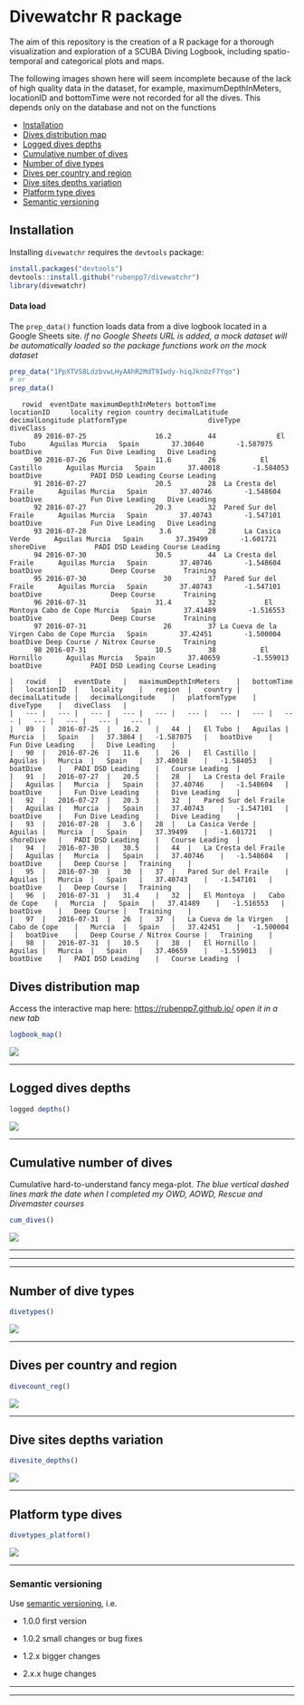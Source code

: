 # Divewatchr R package

The aim of this repository is the creation of a R package for a thorough visualization and exploration of a SCUBA Diving Logbook, including spatio-temporal and categorical plots and maps.


The following images shown here will seem incomplete because of the lack of high quality data in the dataset, for example, maximumDepthInMeters, locationID and bottomTime were not recorded for all the dives. This depends only on the database and not on the functions


- [Installation](#installation)
- [Dives distribution map](#dives-distribution-map)
- [Logged dives depths](#logged-dives-depths)
- [Cumulative number of dives](#cumulative-number-of-dives)
- [Number of dive types](#number-of-dive-types)
- [Dives per country and region](#dives-per-country-and-region)
- [Dive sites depths variation](#dive-sites-depths-variation)
- [Platform type dives](#platform-type-dives)
- [Semantic versioning](#semantic-versioning)


## Installation

Installing `divewatchr` requires the `devtools` package:

```r
install.packages("devtools")
devtools::install.github("rubenpp7/divewatchr")
library(divewatchr)
```
#### Data load 
The `prep_data()` function loads data from a dive logbook located in a Google Sheets site.
<i>if no Google Sheets URL is added, a mock dataset will be automatically loaded so the package functions work on the mock dataset</i>
```r
prep_data("1PpXTVS8LdzbvwLHyAAhR2MdT9Iwdy-hiqJknUzF7Yqo")
# or
prep_data()
```


```
   rowid  eventDate maximumDepthInMeters bottomTime            locationID     locality region country decimalLatitude decimalLongitude platformType                    diveType      diveClass
      89 2016-07-25                 16.2         44               El Tubo      Aguilas Murcia   Spain        37.38640        -1.587075     boatDive            Fun Dive Leading   Dive Leading
      90 2016-07-26                 11.6         26           El Castillo      Aguilas Murcia   Spain        37.40018        -1.584053     boatDive            PADI DSD Leading Course Leading
      91 2016-07-27                 20.5         28  La Cresta del Fraile      Aguilas Murcia   Spain        37.40746        -1.548604     boatDive            Fun Dive Leading   Dive Leading
      92 2016-07-27                 20.3         32  Pared Sur del Fraile      Aguilas Murcia   Spain        37.40743        -1.547101     boatDive            Fun Dive Leading   Dive Leading
      93 2016-07-28                  3.6         28       La Casica Verde      Aguilas Murcia   Spain        37.39499        -1.601721    shoreDive            PADI DSD Leading Course Leading
      94 2016-07-30                 30.5         44  La Cresta del Fraile      Aguilas Murcia   Spain        37.40746        -1.548604     boatDive                 Deep Course       Training
      95 2016-07-30                   30         37  Pared Sur del Fraile      Aguilas Murcia   Spain        37.40743        -1.547101     boatDive                 Deep Course       Training
      96 2016-07-31                 31.4         32            El Montoya Cabo de Cope Murcia   Spain        37.41489        -1.516553     boatDive                 Deep Course       Training
      97 2016-07-31                   26         37 La Cueva de la Virgen Cabo de Cope Murcia   Spain        37.42451        -1.500004     boatDive Deep Course / Nitrox Course       Training
      98 2016-07-31                 10.5         38           El Hornillo      Aguilas Murcia   Spain        37.40659        -1.559013     boatDive            PADI DSD Leading Course Leading

```

```
|	rowid	|	eventDate	|	maximumDepthInMeters	|	bottomTime	|	locationID	|	locality	|	region	|	country	|	decimalLatitude	|	decimalLongitude	|	platformType	|	diveType	|	diveClass	|
|	---	|	---	|	---	|	---	|	---	|	---	|	---	|	---	|	---	|	---	|	---	|	---	|	---	|
|	89	|	2016-07-25	|	16.2	|	44	|	El Tubo	|	Aguilas	|	Murcia	|	Spain	|	37.3864	|	-1.587075	|	boatDive	|	Fun Dive Leading	|	Dive Leading	|
|	90	|	2016-07-26	|	11.6	|	26	|	El Castillo	|	Aguilas	|	Murcia	|	Spain	|	37.40018	|	-1.584053	|	boatDive	|	PADI DSD Leading	|	Course Leading	|
|	91	|	2016-07-27	|	20.5	|	28	|	La Cresta del Fraile	|	Aguilas	|	Murcia	|	Spain	|	37.40746	|	-1.548604	|	boatDive	|	Fun Dive Leading	|	Dive Leading	|
|	92	|	2016-07-27	|	20.3	|	32	|	Pared Sur del Fraile	|	Aguilas	|	Murcia	|	Spain	|	37.40743	|	-1.547101	|	boatDive	|	Fun Dive Leading	|	Dive Leading	|
|	93	|	2016-07-28	|	3.6	|	28	|	La Casica Verde	|	Aguilas	|	Murcia	|	Spain	|	37.39499	|	-1.601721	|	shoreDive	|	PADI DSD Leading	|	Course Leading	|
|	94	|	2016-07-30	|	30.5	|	44	|	La Cresta del Fraile	|	Aguilas	|	Murcia	|	Spain	|	37.40746	|	-1.548604	|	boatDive	|	Deep Course	|	Training	|
|	95	|	2016-07-30	|	30	|	37	|	Pared Sur del Fraile	|	Aguilas	|	Murcia	|	Spain	|	37.40743	|	-1.547101	|	boatDive	|	Deep Course	|	Training	|
|	96	|	2016-07-31	|	31.4	|	32	|	El Montoya	|	Cabo de Cope	|	Murcia	|	Spain	|	37.41489	|	-1.516553	|	boatDive	|	Deep Course	|	Training	|
|	97	|	2016-07-31	|	26	|	37	|	La Cueva de la Virgen	|	Cabo de Cope	|	Murcia	|	Spain	|	37.42451	|	-1.500004	|	boatDive	|	Deep Course / Nitrox Course	|	Training	|
|	98	|	2016-07-31	|	10.5	|	38	|	El Hornillo	|	Aguilas	|	Murcia	|	Spain	|	37.40659	|	-1.559013	|	boatDive	|	PADI DSD Leading	|	Course Leading	|
```




## Dives distribution map

Access the interactive map here:
<a href="https://rubenpp7.github.io/" target="_blank">https://rubenpp7.github.io/</a> <i> open it in a new tab </i>
```r
logbook_map()

```
![](images/logbook_map2.png)

***


## Logged dives depths


```r
logged depths()

```
![](images/logged_depths.png)  

***


## Cumulative number of dives
Cumulative hard-to-understand fancy mega-plot.
<i> The blue vertical dashed lines mark the date when I completed my OWD, AOWD, Rescue and Divemaster courses </i>

```r
cum_dives()

```
![](images/cum_dives.png)  

***
***  
***


## Number of dive types

```r
divetypes()

```
![](images/dive_types.png)

***


## Dives per country and region

```r
divecount_reg()

```
![](images/divecount_reg.png)

***


## Dive sites depths variation

```r
divesite_depths()

```
![](images/divesite_depths.png)

***


## Platform type dives

```r
divetypes_platform()

```
![](images/platform_types.png)

***


###  Semantic versioning
Use [semantic versioning](https://semver.org/), i.e. 

* 1.0.0 first version

* 1.0.2 small changes or bug fixes

* 1.2.x bigger changes

* 2.x.x huge changes

***  
***

<!-- ### Contact -->
<!-- * [Twitter](https://twitter.com/maikspaik) -->
<!-- * [Instagram](https://www.instagram.com/ruben.pperez/?hl=en) -->
